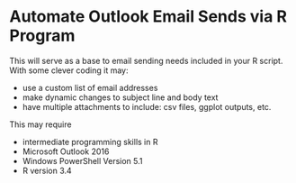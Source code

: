 # Automate Outlook Email Sends via R Program

This will serve as a base to email sending needs included in your R script.  With some clever coding it may:
* use a custom list of email addresses
* make dynamic changes to subject line and body text
* have multiple attachments to include: csv files, ggplot outputs, etc.

This may require
* intermediate programming skills in R
* Microsoft Outlook 2016
* Windows PowerShell Version 5.1
* R version 3.4

